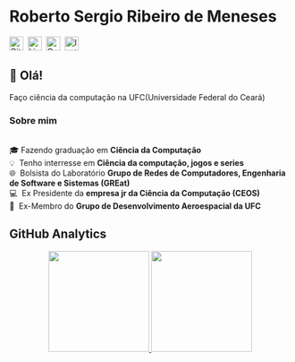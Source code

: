 # Roberto Sergio Ribeiro de Meneses
<a href="https://www.github.com/RobertoSergio" target="_blank"><img src="https://img.shields.io/badge/GitHub-100000?style=flat&logo=github&logoColor=white" alt="GitHub Badge" height="25"></a>&nbsp;
<a href="https://www.linkedin.com/in/robertosrmeneses" target="_blank"><img src="https://img.shields.io/badge/Linkedin-0077B5?style=flat&logo=linkedin&logoColor=white" alt="LinkedIn Badge" height="25"></a>&nbsp;
<a href="mailto:robertomeneses12513321@gmail.com" target="_blank"><img src="https://img.shields.io/badge/Gmail-D14836?style=flat&logo=gmail&logoColor=white" alt="Gmail Badge" height="25"></a>&nbsp;
<a href="https://www.instagram.com/roberto_sergio21" target="_blank"><img src="https://img.shields.io/badge/Instagram-E4405F?style=flat&logo=instagram&logoColor=white" alt="Instagram Badge" height="25"></a>&nbsp;
## 👋 Olá!

Faço ciência da computação na UFC(Universidade Federal do Ceará)

### Sobre mim
<br/>🎓&nbsp;Fazendo graduação em **Ciência da Computação**
<br/>💡&nbsp; Tenho interresse em **Ciência da computação, jogos e series**
<br/>🌐&nbsp; Bolsista do Laboratório **Grupo de Redes de Computadores, Engenharia de Software e Sistemas (GREat)**
<br/>💻&nbsp; Ex Presidente da **empresa jr da Ciência da Computação (CEOS)**
<br/>🚀&nbsp; Ex-Membro do **Grupo de Desenvolvimento Aeroespacial da UFC**

## GitHub Analytics

<p align="center">
  <a href="https://github.com/RobertoSergio">
    <img height="180em" src="https://github-readme-stats.vercel.app/api?username=RobertoSergio&theme=dracula&show_icons=true&include_all_commits=true&count_private=true&cache_seconds=0">
    <img height="180em" src="https://github-readme-stats.vercel.app/api/top-langs/?username=RobertoSergio&theme=dracula&layout=compact&langs_count=5&count_private=true&token=githubpagetoken">
  </a>
</p>
